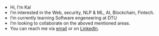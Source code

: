 - Hi, I’m Kal
-  I’m interested in the Web, security, NLP & ML, AI, Blockchain, Fintech.
-  I’m currently learning Software engeneering at DTU
-  I’m looking to collaborate on the aboved mentioned areas.
-  You can reach me via [email](mailto:wx1re@outlook.dk) or on [LinkedIn](https://www.linkedin.com/in/jofdr-orgsre/).



<!---
max-dtu/max-dtu is a ✨ special ✨ repository because its `README.md` (this file) appears on your GitHub profile.
You can click the Preview link to take a look at your changes.
--->
